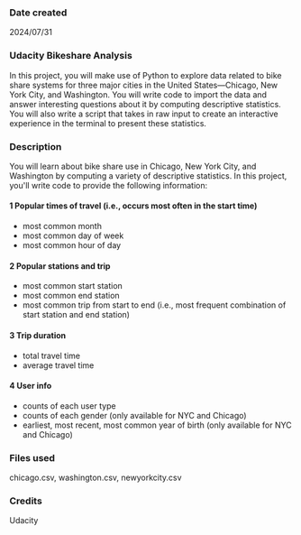 ### Date created
2024/07/31

### Udacity Bikeshare Analysis
In this project, you will make use of Python to explore data related to bike share systems for three major cities in the United States—Chicago, New York City, and Washington. You will write code to import the data and answer interesting questions about it by computing descriptive statistics. You will also write a script that takes in raw input to create an interactive experience in the terminal to present these statistics.

### Description
You will learn about bike share use in Chicago, New York City, and Washington by computing a variety of descriptive statistics. In this project, you'll write code to provide the following information:

#### 1 Popular times of travel (i.e., occurs most often in the start time)
- most common month
- most common day of week
- most common hour of day
#### 2 Popular stations and trip
- most common start station
- most common end station
- most common trip from start to end (i.e., most frequent combination of start station and end station)
#### 3 Trip duration
- total travel time
- average travel time
#### 4 User info
- counts of each user type
- counts of each gender (only available for NYC and Chicago)
- earliest, most recent, most common year of birth (only available for NYC and Chicago)

### Files used
chicago.csv, washington.csv, newyorkcity.csv

### Credits
Udacity

